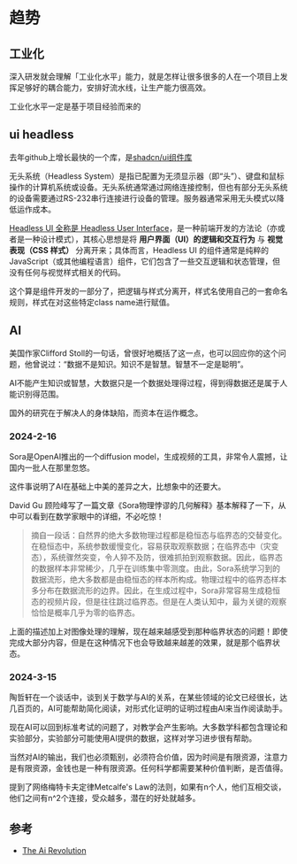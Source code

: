 # 趋势

## 工业化

深入研发就会理解「工业化水平」能力，就是怎样让很多很多的人在一个项目上发挥足够好的耦合能力，安排好流水线，让生产能力很高效。

工业化水平一定是基于项目经验而来的

## ui headless

去年github上增长最快的一个库，是[shadcn/ui组件库](https://ui.shadcn.com/)

无头系统（Headless System）是指已配置为无须显示器（即“头”）、键盘和鼠标操作的计算机系统或设备。无头系统通常通过网络连接控制，但也有部分无头系统的设备需要通过RS-232串行连接进行设备的管理。服务器通常采用无头模式以降低运作成本。

[Headless UI 全称是 Headless User Interface](https://www.merrickchristensen.com/articles/headless-user-interface-components/)，是一种前端开发的方法论（亦或者是一种设计模式），其核心思想是将 **用户界面（UI）的逻辑和交互行为** 与 **视觉表现（CSS 样式）** 分离开来；具体而言，Headless UI 的组件通常是纯粹的 JavaScript（或其他编程语言）组件，它们包含了一些交互逻辑和状态管理，但没有任何与视觉样式相关的代码。

这个算是组件开发的一部分了，把逻辑与样式分离开，样式名使用自己的一套命名规则，样式在对这些特定class name进行赋值。

## AI 

美国作家Clifford Stoll的一句话，曾很好地概括了这一点，也可以回应你的这个问题，他曾说过：“数据不是知识。知识不是智慧。智慧不一定是聪明”。

AI不能产生知识或智慧，大数据只是一个数据处理得过程，得到得数据还是属于人能识别得范围。

国外的研究在于解决人的身体缺陷，而资本在运作概念。

### 2024-2-16
Sora是OpenAI推出的一个diffusion model，生成视频的工具，非常令人震撼，让国内一批人在那里忽悠。

这件事说明了AI在基础上中美的差异之大，比想象中的还要大。

David Gu 顾险峰写了一篇文章《Sora物理悖谬的几何解释》基本解释了一下，从中可以看到在数学家眼中的详细，不必吃惊！
> 摘自一段话：自然界的绝大多数物理过程都是稳恒态与临界态的交替变化。在稳恒态中，系统参数缓慢变化，容易获取观察数据；在临界态中（灾变态），系统骤然突变，令人猝不及防，很难抓拍到观察数据。因此，临界态的数据样本非常稀少，几乎在训练集中零测度。由此，Sora系统学习到的数据流形，绝大多数都是由稳恒态的样本所构成。物理过程中的临界态样本多分布在数据流形的边界。因此，在生成过程中，Sora非常容易生成稳恒态的视频片段，但是往往跳过临界态。但是在人类认知中，最为关键的观察恰恰是概率几乎为零的临界态。

上面的描述加上对图像处理的理解，现在越来越感受到那种临界状态的问题！即使完成大部分内容，但是在这种情况下也会导致越来越差的效果，就是那个临界状态。

### 2024-3-15
陶哲轩在一个谈话中，谈到关于数学与AI的关系，在某些领域的论文已经很长，达几百页的，AI可能帮助简化阅读，对形式化证明的证明过程由AI来当作阅读助手。

现在AI可以回到标准考试的问题了，对教学会产生影响。大多数学科都包含理论和实验部分，实验部分可能使用AI提供的数据，这样对学习进步很有帮助。

当然对AI的输出，我们也必须甄别，必须符合价值，因为时间是有限资源，注意力是有限资源，金钱也是一种有限资源。任何科学都需要某种价值判断，是否值得。

提到了网络梅特卡夫定律Metcalfe's Law的法则，如果有n个人，他们互相交谈，他们之间有n^2个连接，受众越多，潜在的好处就越多。

## 参考

- [The Ai Revolution]()
